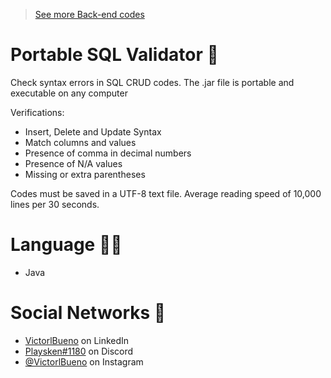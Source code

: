 ><a href="https://github.com/stars/VictorlBueno/lists/back-end" target="_blank">See more Back-end codes</a></br>

# Portable SQL Validator 🔎
Check syntax errors in SQL CRUD codes. The .jar file is portable and executable on any computer

Verifications:
- Insert, Delete and Update Syntax
- Match columns and values
- Presence of comma in decimal numbers
- Presence of N/A values
- Missing or extra parentheses

Codes must be saved in a UTF-8 text file.
Average reading speed of 10,000 lines per 30 seconds.

# Language 👨‍💻
<ul>
  <li>Java</li>
</ul>
 
# Social Networks 🔗
<ul>
<li><a href="https://www.linkedin.com/in/victorlbueno/" target="_blank">VictorlBueno</a> on LinkedIn</li>
<li><a href="discordapp.com/users/Playsken#1180" target="_blank">Playsken#1180</a> on Discord</li>
<li><a href="instagram.com/victorlbueno" target="_blank">@VictorlBueno</a> on Instagram</li></ul>
